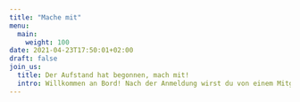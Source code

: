 ```yaml
---
title: "Mache mit"
menu:
  main:
    weight: 100
date: 2021-04-23T17:50:01+02:00
draft: false
join_us:
  title: Der Aufstand hat begonnen, mach mit!
  intro: Willkommen an Bord! Nach der Anmeldung wirst du von einem Mitglied der Rebellion kontaktiert, das dich in der Bewegung willkommen heisst.
---
```


